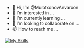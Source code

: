 - 👋 Hi, I’m @MurotxonovAnvarxon
- 👀 I’m interested in ...
- 🌱 I’m currently learning ...
- 💞️ I’m looking to collaborate on ...
- 📫 How to reach me ...

[![My Skills](https://skillicons.dev/icons?i=java,kotlin,figma&theme=light)](https://skillicons.dev)


<!---
MurotxonovAnvarxon/MurotxonovAnvarxon is a ✨ special ✨ repository because its `README.md` (this file) appears on your GitHub profile.
You can click the Preview link to take a look at your changes.
--->
